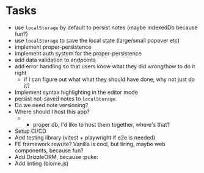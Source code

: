 # Tasks

- use `localStorage` by default to persist notes (maybe indexedDb because fun?)
- use `localStorage` to save the local state (large/small popover etc)
- implement proper-persistence
- implement auth system for the proper-persistence
- add data validation to endpoints
- add error handling so that users know what they did wrong/how to do it right
  - if I can figure out what what they should have done, why not just do it?
- Implement syntax highlighting in the editor mode
- persist not-saved notes to `localStorage`.
- Do we need note versioning?
- Where should I host this app?
  - - proper db, I'd like to host them together, where's that?
- Setup CI/CD
- Add testing library (vitest + playwright if e2e is needed)
- FE framework rewrite? Vanilla is cool, but tiring, maybe web components, because fun?
- Add DrizzleORM, because :puke:
- Add linting (biome.js)
